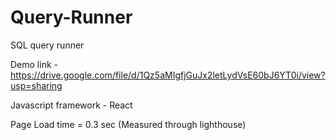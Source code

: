 # Query-Runner

SQL query runner

Demo link - https://drive.google.com/file/d/1Qz5aMIgfjGuJx2letLydVsE60bJ6YT0i/view?usp=sharing

Javascript framework - React

Page Load time = 0.3 sec (Measured through lighthouse)
